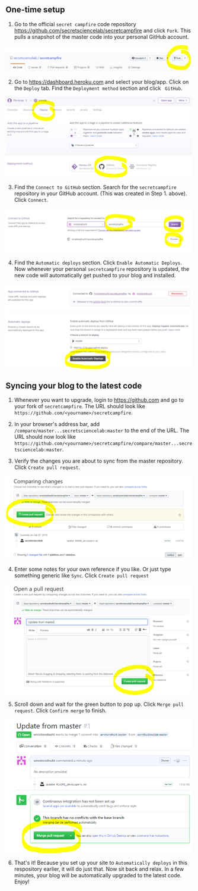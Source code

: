 ## One-time setup

1. Go to the official `secret campfire` code repository https://github.com/secretsciencelab/secretcampfire and click `Fork`. This pulls a snapshot of the master code into your personal GitHub account.

  ![Fork](media/upgrade-1-fork.png)

2. Go to https://dashboard.heroku.com and select your blog/app. Click on the `Deploy` tab. Find the `Deployment method` section and click ` GitHub`.

  ![Link GitHub](media/upgrade-2-link-github.png)

3. Find the `Connect to GitHub` section. Search for the `secretcampfire` repository in your GitHub account. (This was created in Step 1. above). Click `Connect`.

  ![Connect repository](media/upgrade-3-connect-repo.png)

4. Find the `Automatic deploys` section. Click `Enable Automatic Deploys`. Now whenever your personal `secretcampfire` repository is updated, the new code will automatically get pushed to your blog and installed.

  ![Enable automatic deploys](media/upgrade-4-auto-deploy.png)


## Syncing your blog to the latest code

1. Whenever you want to upgrade, login to https://github.com and go to your fork of `secretcampfire`. The URL should look like `https://github.com/<yourname>/secretcampfire`.
  

2. In your browser's address bar, add `/compare/master...secretsciencelab:master` to the end of the URL. The URL should now look like `https://github.com/<yourname>/secretcampfire/compare/master...secretsciencelab:master`.

3. Verify the changes you are about to sync from the master repository. Click `Create pull request`.

  ![Pull](media/sync-1-pull.png)

4. Enter some notes for your own reference if you like. Or just type something generic like `Sync`. Click `Create pull request`

  ![Pull](media/sync-2-pull.png)

5. Scroll down and wait for the green button to pop up. Click `Merge pull request`. Click `Confirm merge` to finish.

  ![Merge](media/sync-3-merge.png)

6. That's it! Because you set up your site to `Automatically deploys` in this respository earlier, it will do just that. Now sit back and relax. In a few minutes, your blog will be automatically upgraded to the latest code. Enjoy!
